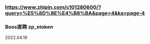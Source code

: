 ### https://www.zhipin.com/c101280600/?query=%E5%8D%8E%E4%B8%BA&page=4&ka=page-4

### Boss直聘 __zp_stoken__

2022.04.18

